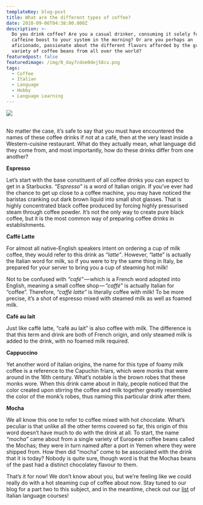 ```yaml
---
templateKey: blog-post
title: What are the different types of coffee?
date: 2018-09-06T04:38:00.000Z
description: >-
  Do you drink coffee? Are you a casual drinker, consuming it solely for the
  caffeine boost to your system in the morning? Or are you perhaps an
  aficionado, passionate about the different flavors afforded by the great
  variety of coffee beans from all over the world?
featuredpost: false
featuredimage: /img/0_day7cdoe0dej58cv.png
tags:
  - Coffee
  - Italian
  - Language
  - Hobby
  - Language Learning
---
```

![](/img/0_day7cdoe0dej58cv.png)

<br>No matter the case, it’s safe to say that you must have encountered the names of these coffee drinks if not at a café, then at the very least inside a Western-cuisine restaurant. What do they actually mean, what language did they come from, and most importantly, how do these drinks differ from one another?



**Espresso**



Let’s start with the base constituent of all coffee drinks you can expect to get in a Starbucks. _“Espresso”_ is a word of Italian origin. If you’ve ever had the chance to get up close to a coffee machine, you may have noticed the baristas cranking out dark brown liquid into small shot glasses. That is highly concentrated black coffee produced by forcing highly pressurised steam through coffee powder. It’s not the only way to create pure black coffee, but it is the most common way of preparing coffee drinks in establishments.



**Caffé Latte**



For almost all native-English speakers intent on ordering a cup of milk coffee, they would refer to this drink as _“latte”_. However, “latte” is actually the Italian word for milk, so if you were to try the same thing in Italy, be prepared for your server to bring you a cup of steaming hot milk!



Not to be confused with _“café”_ — which is a French word adopted into English, meaning a small coffee shop — _“caffé”_ is actually Italian for “coffee”. Therefore, _“caffé latte”_ is literally coffee with milk! To be more precise, it’s a shot of espresso mixed with steamed milk as well as foamed milk.



**Café au lait**



Just like caffé latte, “café au lait” is also coffee with milk. The difference is that this term and drink are both of French origin, and only steamed milk is added to the drink, with no foamed milk required.



**Cappuccino**



Yet another word of Italian origins, the name for this type of foamy milk coffee is a reference to the Capuchin friars, which were monks that were around in the 16th century. What’s notable is the brown robes that these monks wore. When this drink came about in Italy, people noticed that the color created upon stirring the coffee and milk together greatly resembled the color of the monk’s robes, thus naming this particular drink after them.



**Mocha**



We all know this one to refer to coffee mixed with hot chocolate. What’s peculiar is that unlike all the other terms covered so far, this origin of this word doesn’t have much to do with the drink at all. To start, the name _“mocha”_ came about from a single variety of European coffee beans called the Mochas; they were in turn named after a port in Yemen where they were shipped from. How then did “mocha” come to be associated with the drink that it is today? Nobody is quite sure, though word is that the Mochas beans of the past had a distinct chocolatey flavour to them.



That’s it for now! We don’t know about you, but we’re feeling like we could really do with a hot steaming cup of coffee about now. Stay tuned to our blog for a part two to this subject, and in the meantime, check out our [list](https://fluentup.com/search?italian) of Italian language courses!
